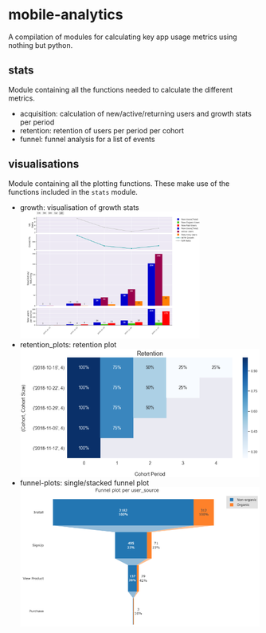 # mobile-analytics
A compilation of modules for calculating key app usage metrics using nothing but python.
 
## stats
Module containing all the functions needed to calculate the different metrics.
* acquisition: calculation of new/active/returning users and growth stats per period
* retention: retention of users per period per cohort
* funnel: funnel analysis for a list of events

## visualisations
Module containing all the plotting functions. These make use of the functions included in the `stats` module.
* growth: visualisation of growth stats <br><img src="/static/growth.png" alt="" height="75%" width="75%">
* retention_plots: retention plot <img src="/static/retention.png" alt="">
* funnel-plots: single/stacked funnel plot <img src="/static/funnel.png" alt="">

